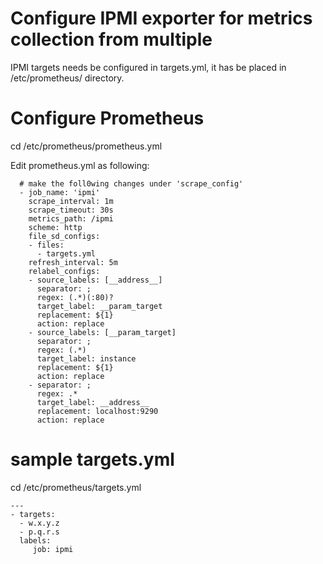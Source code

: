 # Configure IPMI exporter for metrics collection from multiple

IPMI targets needs be configured in targets.yml, it has be placed in /etc/prometheus/ directory.

# Configure Prometheus
cd /etc/prometheus/prometheus.yml

Edit prometheus.yml as following:

      # make the foll0wing changes under 'scrape_config'
      - job_name: 'ipmi'
        scrape_interval: 1m
        scrape_timeout: 30s
        metrics_path: /ipmi
        scheme: http
        file_sd_configs:
        - files:
          - targets.yml
        refresh_interval: 5m
        relabel_configs:
        - source_labels: [__address__]
          separator: ;
          regex: (.*)(:80)?
          target_label: __param_target
          replacement: ${1}
          action: replace
        - source_labels: [__param_target]
          separator: ;
          regex: (.*)
          target_label: instance
          replacement: ${1}
          action: replace
        - separator: ;
          regex: .*
          target_label: __address__
          replacement: localhost:9290
          action: replace

# sample targets.yml
cd /etc/prometheus/targets.yml
 
    ---
    - targets:
      - w.x.y.z
      - p.q.r.s
      labels:
         job: ipmi

